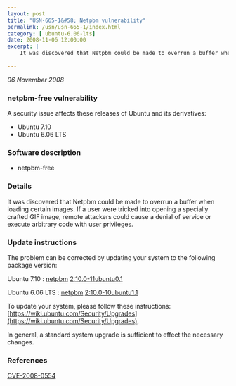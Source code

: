 ```yaml
---
layout: post
title: "USN-665-1&#58; Netpbm vulnerability"
permalink: /usn/usn-665-1/index.html
category: [ ubuntu-6.06-lts]
date: 2008-11-06 12:00:00
excerpt: |
    It was discovered that Netpbm could be made to overrun a buffer when loading certain images. If a user were tricked into opening a specially crafted GIF image, remote attackers could cause a denial of service or execute arbitrary code with user privileges. 
    
--- 
```

 
 

*06 November 2008*

### netpbm-free vulnerability

A security issue affects these releases of Ubuntu and its derivatives:

* Ubuntu 7.10
* Ubuntu 6.06 LTS

### Software description

* netpbm-free 

### Details

It was discovered that Netpbm could be made to overrun a buffer when loading certain images. If a user were tricked into opening a specially crafted GIF image, remote attackers could cause a denial of service or execute arbitrary code with user privileges. 

### Update instructions

The problem can be corrected by updating your system to the following package version:

Ubuntu 7.10
 : [netpbm](https://launchpad.net/ubuntu/+source/netpbm-free) <span> [2:10.0-11ubuntu0.1](https://launchpad.net/ubuntu/+source/netpbm-free/2:10.0-11ubuntu0.1) </span> 

Ubuntu 6.06 LTS
 : [netpbm](https://launchpad.net/ubuntu/+source/netpbm-free) <span> [2:10.0-10ubuntu1.1](https://launchpad.net/ubuntu/+source/netpbm-free/2:10.0-10ubuntu1.1) </span> 

To update your system, please follow these instructions: [https://wiki.ubuntu.com/Security/Upgrades](https://wiki.ubuntu.com/Security/Upgrades).

In general, a standard system upgrade is sufficient to effect the necessary changes. 

### References

 
 [CVE-2008-0554](http://people.ubuntu.com/~ubuntu-security/cve/CVE-2008-0554)
 

